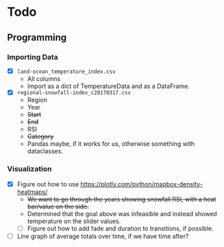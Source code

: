 # Todo

## Programming

### Importing Data

- [x] `land-ocean_temperature_index.csv`
    - All columns
    - Import as a dict of TemperatureData and as a DataFrame.
- [x] `regional-snowfall-index_c20170317.csv`
    - Region
    - Year
    - ~~Start~~
    - ~~End~~
    - RSI
    - ~~Category~~
    - Pandas maybe, if it works for us, otherwise something with dataclasses.

### Visualization

- [x] Figure out how to use https://plotly.com/python/mapbox-density-heatmaps/
    - ~~We want to go through the years showing snowfall RSI, with a heat bar/value on the side.~~
    - Determined that the goal above was infeasible and instead showed temperature on the slider values.
    - [ ] Figure out how to add fade and duration to transitions, if possible.
- [ ] Line graph of average totals over time, if we have time after?
